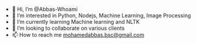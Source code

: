 - 👋 Hi, I’m @Abbas-Whoami
- 👀 I’m interested in Python, Nodejs, Machine Learning, Image Processing
- 🌱 I’m currently learning Machine learning and NLTK
- 💞️ I’m looking to collaborate on various clients
- 📫 How to reach me mohamedabbas.bsc@gmail.com

<!---
Abbas-Whoami/Abbas-Whoami is a ✨ special ✨ repository because its `README.md` (this file) appears on your GitHub profile.
You can click the Preview link to take a look at your changes.
--->
